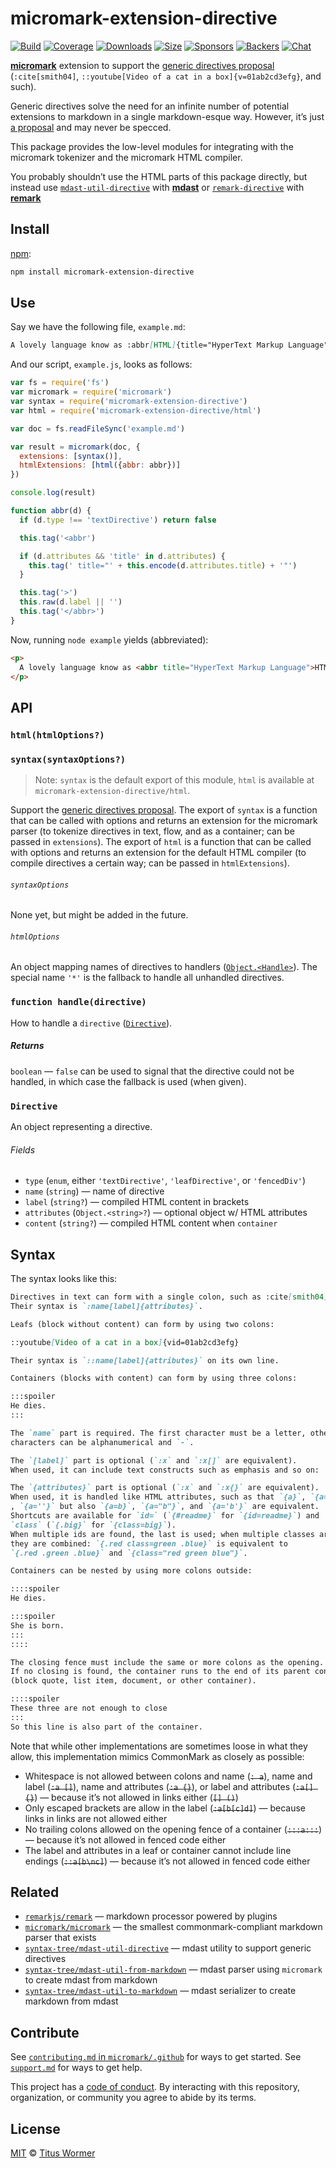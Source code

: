 # micromark-extension-directive

[![Build][build-badge]][build]
[![Coverage][coverage-badge]][coverage]
[![Downloads][downloads-badge]][downloads]
[![Size][size-badge]][size]
[![Sponsors][sponsors-badge]][collective]
[![Backers][backers-badge]][collective]
[![Chat][chat-badge]][chat]

**[micromark][]** extension to support the [generic directives proposal][prop]
(`:cite[smith04]`, `::youtube[Video of a cat in a box]{v=01ab2cd3efg}`, and
such).

Generic directives solve the need for an infinite number of potential extensions
to markdown in a single markdown-esque way.
However, it’s just [a proposal][prop] and may never be specced.

This package provides the low-level modules for integrating with the micromark
tokenizer and the micromark HTML compiler.

You probably shouldn’t use the HTML parts of this package directly, but instead
use [`mdast-util-directive`][mdast-util-directive] with **[mdast][]** or
[`remark-directive`][remark-directive] with **[remark][]**

## Install

[npm][]:

```sh
npm install micromark-extension-directive
```

## Use

Say we have the following file, `example.md`:

```markdown
A lovely language know as :abbr[HTML]{title="HyperText Markup Language"}.
```

And our script, `example.js`, looks as follows:

```js
var fs = require('fs')
var micromark = require('micromark')
var syntax = require('micromark-extension-directive')
var html = require('micromark-extension-directive/html')

var doc = fs.readFileSync('example.md')

var result = micromark(doc, {
  extensions: [syntax()],
  htmlExtensions: [html({abbr: abbr})]
})

console.log(result)

function abbr(d) {
  if (d.type !== 'textDirective') return false

  this.tag('<abbr')

  if (d.attributes && 'title' in d.attributes) {
    this.tag(' title="' + this.encode(d.attributes.title) + '"')
  }

  this.tag('>')
  this.raw(d.label || '')
  this.tag('</abbr>')
}
```

Now, running `node example` yields (abbreviated):

```html
<p>
  A lovely language know as <abbr title="HyperText Markup Language">HTML</abbr>.
</p>
```

## API

### `html(htmlOptions?)`

### `syntax(syntaxOptions?)`

> Note: `syntax` is the default export of this module, `html` is available at
> `micromark-extension-directive/html`.

Support the [generic directives proposal][prop].
The export of `syntax` is a function that can be called with options and returns
an extension for the micromark parser (to tokenize directives in text, flow,
and as a container; can be passed in `extensions`).
The export of `html` is a function that can be called with options and returns
an extension for the default HTML compiler (to compile directives a certain way;
can be passed in `htmlExtensions`).

###### `syntaxOptions`

None yet, but might be added in the future.

###### `htmlOptions`

An object mapping names of directives to handlers ([`Object.<Handle>`][handle]).
The special name `'*'` is the fallback to handle all unhandled directives.

### `function handle(directive)`

How to handle a `directive` ([`Directive`][directive]).

##### Returns

`boolean` — `false` can be used to signal that the directive could not be
handled, in which case the fallback is used (when given).

### `Directive`

An object representing a directive.

###### Fields

- `type` (`enum`, either `'textDirective'`, `'leafDirective'`, or
  `'fencedDiv'`)
- `name` (`string`) — name of directive
- `label` (`string?`) — compiled HTML content in brackets
- `attributes` (`Object.<string>?`) — optional object w/ HTML attributes
- `content` (`string?`) — compiled HTML content when `container`

## Syntax

The syntax looks like this:

```markdown
Directives in text can form with a single colon, such as :cite[smith04].
Their syntax is `:name[label]{attributes}`.

Leafs (block without content) can form by using two colons:

::youtube[Video of a cat in a box]{vid=01ab2cd3efg}

Their syntax is `::name[label]{attributes}` on its own line.

Containers (blocks with content) can form by using three colons:

:::spoiler
He dies.
:::

The `name` part is required. The first character must be a letter, other
characters can be alphanumerical and `-`.

The `[label]` part is optional (`:x` and `:x[]` are equivalent).
When used, it can include text constructs such as emphasis and so on: `x[a *b* c]`.

The `{attributes}` part is optional (`:x` and `:x{}` are equivalent).
When used, it is handled like HTML attributes, such as that `{a}`, `{a=""}`,
, `{a=''}` but also `{a=b}`, `{a="b"}`, and `{a='b'}` are equivalent.
Shortcuts are available for `id=` (`{#readme}` for `{id=readme}`) and
`class` (`{.big}` for `{class=big}`).
When multiple ids are found, the last is used; when multiple classes are found,
they are combined: `{.red class=green .blue}` is equivalent to
`{.red .green .blue}` and `{class="red green blue"}`.

Containers can be nested by using more colons outside:

::::spoiler
He dies.

:::spoiler
She is born.
:::
::::

The closing fence must include the same or more colons as the opening.
If no closing is found, the container runs to the end of its parent container
(block quote, list item, document, or other container).

::::spoiler
These three are not enough to close
:::
So this line is also part of the container.
```

Note that while other implementations are sometimes loose in what they allow,
this implementation mimics CommonMark as closely as possible:

- Whitespace is not allowed between colons and name (~~`: a`~~), name and
  label (~~`:a []`~~), name and attributes (~~`:a {}`~~), or label and
  attributes (~~`:a[] {}`~~) — because it’s not allowed in links either
  (~~`[] ()`~~)
- Only escaped brackets are allow in the label (~~`:a[b[c]d]`~~) — because
  links in links are not allowed either
- No trailing colons allowed on the opening fence of a container
  (~~`:::a:::`~~) — because it’s not allowed in fenced code either
- The label and attributes in a leaf or container cannot include line endings
  (~~`::a[b\nc]`~~) — because it’s not allowed in fenced code either

## Related

- [`remarkjs/remark`][remark]
  — markdown processor powered by plugins
- [`micromark/micromark`][micromark]
  — the smallest commonmark-compliant markdown parser that exists
- [`syntax-tree/mdast-util-directive`][mdast-util-directive]
  — mdast utility to support generic directives
- [`syntax-tree/mdast-util-from-markdown`][from-markdown]
  — mdast parser using `micromark` to create mdast from markdown
- [`syntax-tree/mdast-util-to-markdown`][to-markdown]
  — mdast serializer to create markdown from mdast

## Contribute

See [`contributing.md` in `micromark/.github`][contributing] for ways to get
started.
See [`support.md`][support] for ways to get help.

This project has a [code of conduct][coc].
By interacting with this repository, organization, or community you agree to
abide by its terms.

## License

[MIT][license] © [Titus Wormer][author]

<!-- Definitions -->

[build-badge]: https://img.shields.io/travis/micromark/micromark-extension-directive.svg
[build]: https://travis-ci.org/micromark/micromark-extension-directive
[coverage-badge]: https://img.shields.io/codecov/c/github/micromark/micromark-extension-directive.svg
[coverage]: https://codecov.io/github/micromark/micromark-extension-directive
[downloads-badge]: https://img.shields.io/npm/dm/micromark-extension-directive.svg
[downloads]: https://www.npmjs.com/package/micromark-extension-directive
[size-badge]: https://img.shields.io/bundlephobia/minzip/micromark-extension-directive.svg
[size]: https://bundlephobia.com/result?p=micromark-extension-directive
[sponsors-badge]: https://opencollective.com/unified/sponsors/badge.svg
[backers-badge]: https://opencollective.com/unified/backers/badge.svg
[collective]: https://opencollective.com/unified
[chat-badge]: https://img.shields.io/badge/chat-discussions-success.svg
[chat]: https://github.com/micromark/unist/discussions
[npm]: https://docs.npmjs.com/cli/install
[license]: license
[author]: https://wooorm.com
[contributing]: https://github.com/micromark/.github/blob/HEAD/contributing.md
[support]: https://github.com/micromark/.github/blob/HEAD/support.md
[coc]: https://github.com/micromark/.github/blob/HEAD/code-of-conduct.md
[micromark]: https://github.com/micromark/micromark
[from-markdown]: https://github.com/syntax-tree/mdast-util-from-markdown
[to-markdown]: https://github.com/syntax-tree/mdast-util-to-markdown
[remark]: https://github.com/remarkjs/remark
[mdast]: https://github.com/syntax-tree/mdast
[prop]: https://talk.commonmark.org/t/generic-directives-plugins-syntax/444
[mdast-util-directive]: https://github.com/syntax-tree/mdast-util-directive
[remark-directive]: https://github.com/remarkjs/remark-directive
[handle]: #function-handledirective
[directive]: #directive
